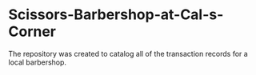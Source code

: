 # Scissors-Barbershop-at-Cal-s-Corner
The repository was created to catalog all of the transaction records for a local barbershop. 
